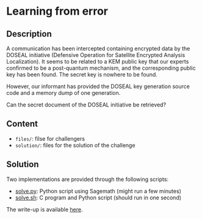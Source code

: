 # Learning from error

## Description

A communication has been intercepted containing encrypted data by the DOSEAL initiative (Defensive Operation for Satellite Encrypted Analysis Localization).
It seems to be related to a KEM public key that our experts confirmed to be a post-quantum mechanism, and the corresponding public key has been found.
The secret key is nowhere to be found.

However, our informant has provided the DOSEAL key generation source code and a memory dump of one generation.

Can the secret document of the DOSEAL initiative be retrieved?

## Content

- `files/`: filse for challengers
- `solution/`: files for the solution of the challenge

## Solution

Two implementations are provided through the following scripts:
- [solve.py](./solution/solve.py): Python script using Sagemath (might run a few minutes)
- [solve.sh](./solution/solve.sh): C program and Python script (should run in one second)

The write-up is available [here](../Write-Ups/Learning_with_error.md).

